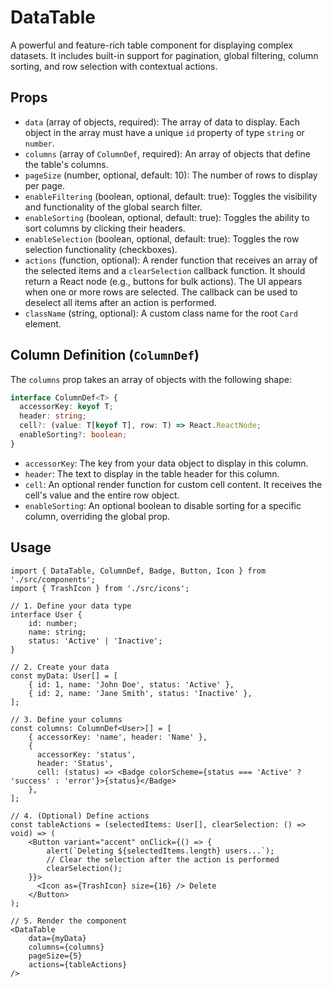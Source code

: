 # DataTable

A powerful and feature-rich table component for displaying complex datasets. It includes built-in support for pagination, global filtering, column sorting, and row selection with contextual actions.

## Props

*   `data` (array of objects, required): The array of data to display. Each object in the array must have a unique `id` property of type `string` or `number`.
*   `columns` (array of `ColumnDef`, required): An array of objects that define the table's columns.
*   `pageSize` (number, optional, default: 10): The number of rows to display per page.
*   `enableFiltering` (boolean, optional, default: true): Toggles the visibility and functionality of the global search filter.
*   `enableSorting` (boolean, optional, default: true): Toggles the ability to sort columns by clicking their headers.
*   `enableSelection` (boolean, optional, default: true): Toggles the row selection functionality (checkboxes).
*   `actions` (function, optional): A render function that receives an array of the selected items and a `clearSelection` callback function. It should return a React node (e.g., buttons for bulk actions). The UI appears when one or more rows are selected. The callback can be used to deselect all items after an action is performed.
*   `className` (string, optional): A custom class name for the root `Card` element.

## Column Definition (`ColumnDef`)

The `columns` prop takes an array of objects with the following shape:

```ts
interface ColumnDef<T> {
  accessorKey: keyof T;
  header: string;
  cell?: (value: T[keyof T], row: T) => React.ReactNode;
  enableSorting?: boolean;
}
```
*   `accessorKey`: The key from your data object to display in this column.
*   `header`: The text to display in the table header for this column.
*   `cell`: An optional render function for custom cell content. It receives the cell's value and the entire row object.
*   `enableSorting`: An optional boolean to disable sorting for a specific column, overriding the global prop.

## Usage

```tsx
import { DataTable, ColumnDef, Badge, Button, Icon } from './src/components';
import { TrashIcon } from './src/icons';

// 1. Define your data type
interface User {
    id: number;
    name: string;
    status: 'Active' | 'Inactive';
}

// 2. Create your data
const myData: User[] = [
    { id: 1, name: 'John Doe', status: 'Active' },
    { id: 2, name: 'Jane Smith', status: 'Inactive' },
];

// 3. Define your columns
const columns: ColumnDef<User>[] = [
    { accessorKey: 'name', header: 'Name' },
    { 
      accessorKey: 'status', 
      header: 'Status',
      cell: (status) => <Badge colorScheme={status === 'Active' ? 'success' : 'error'}>{status}</Badge>
    },
];

// 4. (Optional) Define actions
const tableActions = (selectedItems: User[], clearSelection: () => void) => (
    <Button variant="accent" onClick={() => {
        alert(`Deleting ${selectedItems.length} users...`);
        // Clear the selection after the action is performed
        clearSelection();
    }}>
      <Icon as={TrashIcon} size={16} /> Delete
    </Button>
);

// 5. Render the component
<DataTable
    data={myData}
    columns={columns}
    pageSize={5}
    actions={tableActions}
/>
```